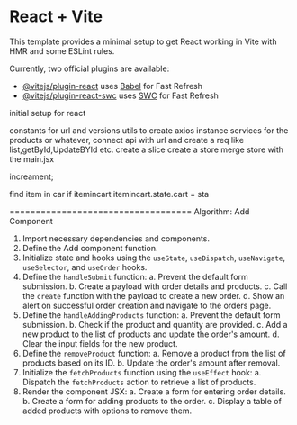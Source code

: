 # React + Vite

This template provides a minimal setup to get React working in Vite with HMR and some ESLint rules.

Currently, two official plugins are available:

- [@vitejs/plugin-react](https://github.com/vitejs/vite-plugin-react/blob/main/packages/plugin-react/README.md) uses [Babel](https://babeljs.io/) for Fast Refresh
- [@vitejs/plugin-react-swc](https://github.com/vitejs/vite-plugin-react-swc) uses [SWC](https://swc.rs/) for Fast Refresh


initial setup for react

constants for url and versions
utils to create axios instance
services for the products or whatever, connect api with url and create a req like list,getById,UpdateBYId etc.
create a slice 
create a store
merge store with the main.jsx

increament;

find item in car
if itemincart itemincart.state.cart = sta

===================================
Algorithm: Add Component

1. Import necessary dependencies and components.
2. Define the Add component function.
3. Initialize state and hooks using the `useState`, `useDispatch`, `useNavigate`, `useSelector`, and `useOrder` hooks.
4. Define the `handleSubmit` function:
   a. Prevent the default form submission.
   b. Create a payload with order details and products.
   c. Call the `create` function with the payload to create a new order.
   d. Show an alert on successful order creation and navigate to the orders page.
5. Define the `handleAddingProducts` function:
   a. Prevent the default form submission.
   b. Check if the product and quantity are provided.
   c. Add a new product to the list of products and update the order's amount.
   d. Clear the input fields for the new product.
6. Define the `removeProduct` function:
   a. Remove a product from the list of products based on its ID.
   b. Update the order's amount after removal.
7. Initialize the `fetchProducts` function using the `useEffect` hook:
   a. Dispatch the `fetchProducts` action to retrieve a list of products.
8. Render the component JSX:
   a. Create a form for entering order details.
   b. Create a form for adding products to the order.
   c. Display a table of added products with options to remove them.
